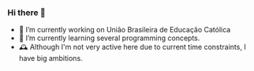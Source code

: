### Hi there 👋

- 🔭 I’m currently working on União Brasileira de Educação Católica 
- 🌱 I’m currently learning several programming concepts.
- 🕰️ Although I'm not very active here due to current time constraints, I have big ambitions.
